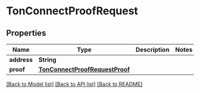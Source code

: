 # TonConnectProofRequest

## Properties
Name | Type | Description | Notes
------------ | ------------- | ------------- | -------------
**address** | **String** |  | 
**proof** | [**TonConnectProofRequestProof**](TonConnectProofRequestProof.md) |  | 

[[Back to Model list]](../README.md#documentation-for-models) [[Back to API list]](../README.md#documentation-for-api-endpoints) [[Back to README]](../README.md)


